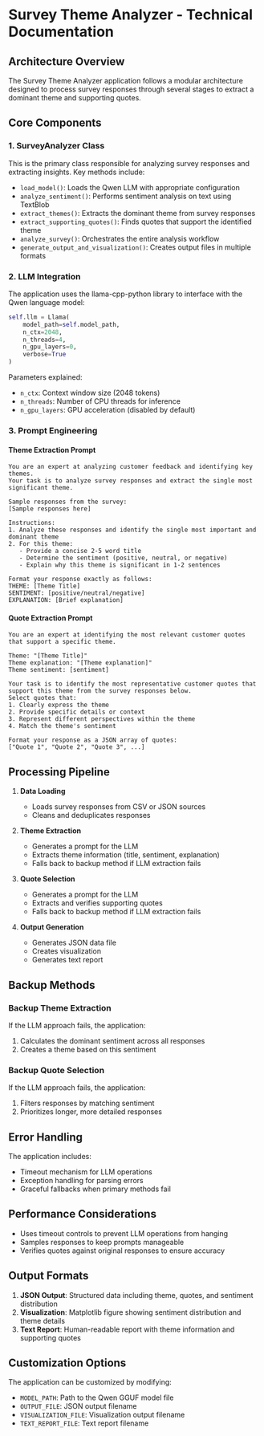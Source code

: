 # Survey Theme Analyzer - Technical Documentation

## Architecture Overview

The Survey Theme Analyzer application follows a modular architecture designed to process survey responses through several stages to extract a dominant theme and supporting quotes.

## Core Components

### 1. SurveyAnalyzer Class

This is the primary class responsible for analyzing survey responses and extracting insights. Key methods include:

- `load_model()`: Loads the Qwen LLM with appropriate configuration
- `analyze_sentiment()`: Performs sentiment analysis on text using TextBlob
- `extract_themes()`: Extracts the dominant theme from survey responses
- `extract_supporting_quotes()`: Finds quotes that support the identified theme
- `analyze_survey()`: Orchestrates the entire analysis workflow
- `generate_output_and_visualization()`: Creates output files in multiple formats

### 2. LLM Integration

The application uses the llama-cpp-python library to interface with the Qwen language model:

```python
self.llm = Llama(
    model_path=self.model_path,
    n_ctx=2048,
    n_threads=4,
    n_gpu_layers=0,
    verbose=True
)
```

Parameters explained:
- `n_ctx`: Context window size (2048 tokens)
- `n_threads`: Number of CPU threads for inference
- `n_gpu_layers`: GPU acceleration (disabled by default)

### 3. Prompt Engineering

#### Theme Extraction Prompt
```
You are an expert at analyzing customer feedback and identifying key themes.
Your task is to analyze survey responses and extract the single most significant theme.

Sample responses from the survey:
[Sample responses here]

Instructions:
1. Analyze these responses and identify the single most important and dominant theme
2. For this theme:
   - Provide a concise 2-5 word title
   - Determine the sentiment (positive, neutral, or negative)
   - Explain why this theme is significant in 1-2 sentences

Format your response exactly as follows:
THEME: [Theme Title]
SENTIMENT: [positive/neutral/negative]
EXPLANATION: [Brief explanation]
```

#### Quote Extraction Prompt
```
You are an expert at identifying the most relevant customer quotes that support a specific theme.

Theme: "[Theme Title]"
Theme explanation: "[Theme explanation]"
Theme sentiment: [sentiment]

Your task is to identify the most representative customer quotes that support this theme from the survey responses below.
Select quotes that:
1. Clearly express the theme
2. Provide specific details or context
3. Represent different perspectives within the theme
4. Match the theme's sentiment

Format your response as a JSON array of quotes:
["Quote 1", "Quote 2", "Quote 3", ...]
```

## Processing Pipeline

1. **Data Loading**
   - Loads survey responses from CSV or JSON sources
   - Cleans and deduplicates responses

2. **Theme Extraction**
   - Generates a prompt for the LLM
   - Extracts theme information (title, sentiment, explanation)
   - Falls back to backup method if LLM extraction fails

3. **Quote Selection**
   - Generates a prompt for the LLM
   - Extracts and verifies supporting quotes
   - Falls back to backup method if LLM extraction fails

4. **Output Generation**
   - Generates JSON data file
   - Creates visualization
   - Generates text report

## Backup Methods

### Backup Theme Extraction
If the LLM approach fails, the application:
1. Calculates the dominant sentiment across all responses
2. Creates a theme based on this sentiment

### Backup Quote Selection
If the LLM approach fails, the application:
1. Filters responses by matching sentiment
2. Prioritizes longer, more detailed responses

## Error Handling

The application includes:
- Timeout mechanism for LLM operations
- Exception handling for parsing errors
- Graceful fallbacks when primary methods fail

## Performance Considerations

- Uses timeout controls to prevent LLM operations from hanging
- Samples responses to keep prompts manageable
- Verifies quotes against original responses to ensure accuracy

## Output Formats

1. **JSON Output**: Structured data including theme, quotes, and sentiment distribution
2. **Visualization**: Matplotlib figure showing sentiment distribution and theme details
3. **Text Report**: Human-readable report with theme information and supporting quotes

## Customization Options

The application can be customized by modifying:
- `MODEL_PATH`: Path to the Qwen GGUF model file
- `OUTPUT_FILE`: JSON output filename
- `VISUALIZATION_FILE`: Visualization output filename
- `TEXT_REPORT_FILE`: Text report filename